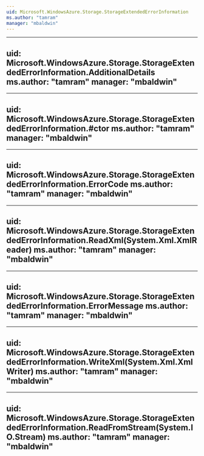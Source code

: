 ```yaml
---
uid: Microsoft.WindowsAzure.Storage.StorageExtendedErrorInformation
ms.author: "tamram"
manager: "mbaldwin"
---
```


---
uid: Microsoft.WindowsAzure.Storage.StorageExtendedErrorInformation.AdditionalDetails
ms.author: "tamram"
manager: "mbaldwin"
---

---
uid: Microsoft.WindowsAzure.Storage.StorageExtendedErrorInformation.#ctor
ms.author: "tamram"
manager: "mbaldwin"
---

---
uid: Microsoft.WindowsAzure.Storage.StorageExtendedErrorInformation.ErrorCode
ms.author: "tamram"
manager: "mbaldwin"
---

---
uid: Microsoft.WindowsAzure.Storage.StorageExtendedErrorInformation.ReadXml(System.Xml.XmlReader)
ms.author: "tamram"
manager: "mbaldwin"
---

---
uid: Microsoft.WindowsAzure.Storage.StorageExtendedErrorInformation.ErrorMessage
ms.author: "tamram"
manager: "mbaldwin"
---

---
uid: Microsoft.WindowsAzure.Storage.StorageExtendedErrorInformation.WriteXml(System.Xml.XmlWriter)
ms.author: "tamram"
manager: "mbaldwin"
---

---
uid: Microsoft.WindowsAzure.Storage.StorageExtendedErrorInformation.ReadFromStream(System.IO.Stream)
ms.author: "tamram"
manager: "mbaldwin"
---
